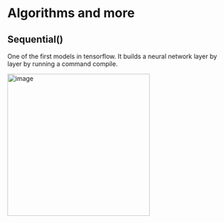 # Algorithms and more

## Sequential()
One of the first models in tensorflow. It builds a neural network layer by layer by running a command compile.

<img width="320" alt="image" src="https://github.com/AbdulHadi806/Machine-learning-Basic-notes/assets/113926529/27f9b346-59a7-42b8-8dd1-81e74fd0c218">
